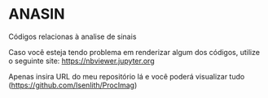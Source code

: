 # ANASIN
Códigos relacionas à analise de sinais

Caso você esteja tendo problema em renderizar algum dos códigos, utilize o seguinte site: https://nbviewer.jupyter.org

Apenas insira URL do meu repositório lá e você poderá visualizar tudo (https://github.com/Isenlith/ProcImag)
